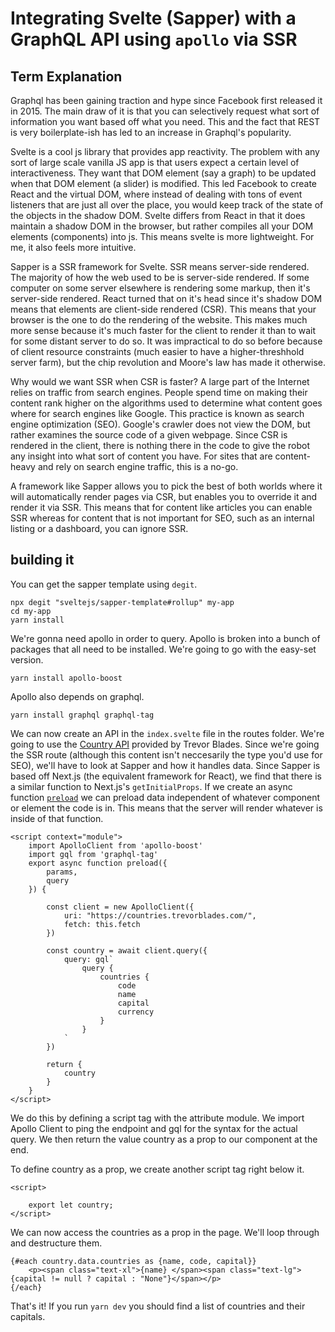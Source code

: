 # Integrating Svelte (Sapper) with a GraphQL API using `apollo` via SSR

## Term Explanation

Graphql has been gaining traction and hype since Facebook first released it in 2015. The main draw of it is that you can selectively request what sort of information you want based off what you need. This and the fact that REST is very boilerplate-ish has led to an increase in Graphql's popularity.

Svelte is a cool js library that provides app reactivity. The problem with any sort of large scale vanilla JS app is that users expect a certain level of interactiveness. They want that DOM element (say a graph) to be updated when that DOM element (a slider) is modified. This led Facebook to create React and the virtual DOM, where instead of dealing with tons of event listeners that are just all over the place, you would keep track of the state of the objects in the shadow DOM. Svelte differs from React in that it does maintain a shadow DOM in the browser, but rather compiles all your DOM elements (components) into js. This means svelte is more lightweight. For me, it also feels more intuitive.

Sapper is a SSR framework for Svelte. SSR means server-side rendered. The majority of how the web used to be is server-side rendered. If some computer on some server elsewhere is rendering some markup, then it's server-side rendered. React turned that on it's head since it's shadow DOM means that elements are client-side rendered (CSR). This means that your browser is the one to do the rendering of the website. This makes much more sense because it's much faster for the client to render it than to wait for some distant server to do so. It was impractical to do so before because of client resource constraints (much easier to have a higher-threshhold server farm), but the chip revolution and Moore's law has made it otherwise.
 
Why would we want SSR when CSR is faster? A large part of the Internet relies on traffic from search engines. People spend time on making their content rank higher on the algorithms used to determine what content goes where for search engines like Google. This practice is known as search engine optimization (SEO). Google's crawler does not view the DOM, but rather examines the source code of a given webpage. Since CSR is rendered in the client, there is nothing there in the code to give the robot any insight into what sort of content you have. For sites that are content-heavy and rely on search engine traffic, this is a no-go.

A framework like Sapper allows you to pick the best of both worlds where it will automatically render pages via CSR, but enables you to override it and render it via SSR. This means that for content like articles you can enable SSR whereas for content that is not important for SEO, such as an internal listing or a dashboard, you can ignore SSR.

## building it

You can get the sapper template using `degit`.

```shell
npx degit "sveltejs/sapper-template#rollup" my-app
cd my-app
yarn install
```

We're gonna need apollo in order to query. Apollo is broken into a bunch of packages that all need to be installed. We're going to go with the easy-set version.

```shell
yarn install apollo-boost
```

Apollo also depends on graphql.

```shell
yarn install graphql graphql-tag
```

We can now create an API in the `index.svelte` file in the routes folder. We're going to use the [Country API](https://countries.trevorblades.com/) provided by Trevor Blades. Since we're going the SSR route (although this content isn't neccesarily the type you'd use for SEO), we'll have to look at Sapper and how it handles data. Since Sapper is based off Next.js (the equivalent framework for React), we find that there is a similar function to Next.js's `getInitialProps`. If we create an async function [`preload`](https://sapper.svelte.dev/docs/#Preloading) we can preload data independent of whatever component or element the code is in. This means that the server will render whatever is inside of that function.

```svelte
<script context="module">
	import ApolloClient from 'apollo-boost'
	import gql from 'graphql-tag'
	export async function preload({
		params, 
		query
	}) {

		const client = new ApolloClient({
			uri: "https://countries.trevorblades.com/",
			fetch: this.fetch
		})

		const country = await client.query({
			query: gql`
				query {
					countries {
						code
						name
						capital
						currency
					}
				}
			`
		})

		return { 
			country
		}
	}
</script>
```

We do this by defining a script tag with the attribute module. We import Apollo Client to ping the endpoint and gql for the syntax for the actual query. We then return the value country as a prop to our component at the end.

To define country as a prop, we create another script tag right below it.

```svelte
<script>

	export let country;
</script>
```

We can now access the countries as a prop in the page. We'll loop through and destructure them.

```svelte
{#each country.data.countries as {name, code, capital}}
	<p><span class="text-xl">{name} </span><span class="text-lg">{capital != null ? capital : "None"}</span></p>
{/each}
```

That's it! If you run `yarn dev` you should find a list of countries and their capitals.